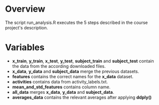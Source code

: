 # Overview
The script run_analysis.R executes the 5 steps described in the course project's description.

# Variables
* __x_train__, __y_train__, __x_test__, __y_test__, __subject_train__ and __subject_test__ contain the data from the according downloaded files.
* __x_data__, __y_data__ and __subject_data__ merge the previous datasets.
* __features__ contains the correct names for the __x_data__ dataset.
* __activities__ contains data from activity_labels.txt.
* __mean_and_std_features__ contains column name.
* __all_data__ merges __x_data__, __y_data__ and __subject_data__.
* __averages_data__ contains the relevant averages after applying __ddply()__

